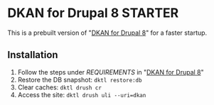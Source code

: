 # DKAN for Drupal 8 STARTER

This is a prebuilt version of "[DKAN for Drupal 8](https://github.com/GetDKAN/dkan2/tree/development)" for a faster startup.

## Installation

1) Follow the steps under _REQUIREMENTS_ in "[DKAN for Drupal 8](https://github.com/GetDKAN/dkan2/tree/master/#dkan-for-drupal-8---alpha)"
1) Restore the DB snapshot: ``dktl restore:db``
1) Clear caches: ``dktl drush cr``
1) Access the site: ``dktl drush uli --uri=dkan``
